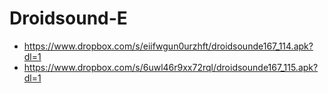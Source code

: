 Droidsound-E 
============
* https://www.dropbox.com/s/eiifwgun0urzhft/droidsounde167_114.apk?dl=1
* https://www.dropbox.com/s/6uwl46r9xx72rql/droidsounde167_115.apk?dl=1
